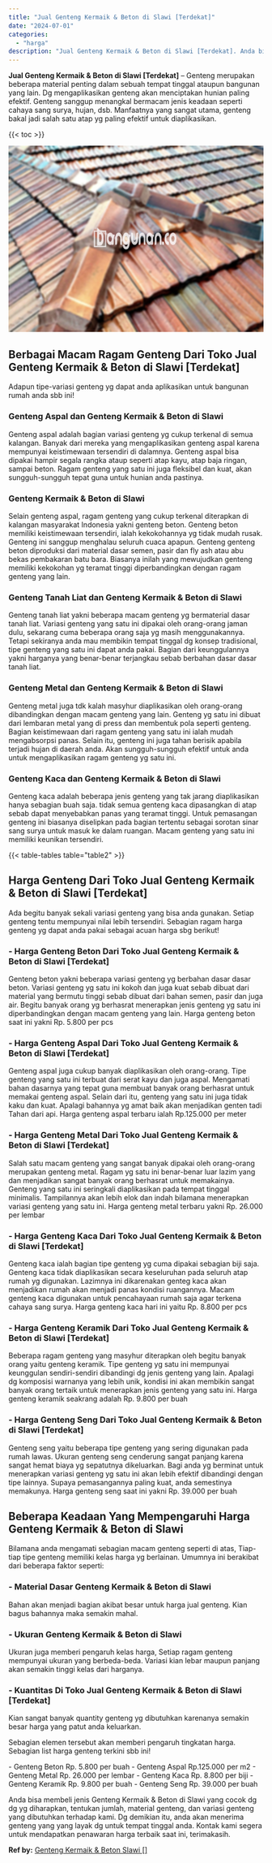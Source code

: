 ```yaml
---
title: "Jual Genteng Kermaik & Beton di Slawi [Terdekat]"
date: "2024-07-01"
categories: 
  - "harga"
description: "Jual Genteng Kermaik & Beton di Slawi [Terdekat]. Anda bisa membeli jenis Genteng Kermaik & Beton di Slawi yang cocok dg dg yg diharapkan, tentukan jumlah, m..."
---
```


**Jual Genteng Kermaik & Beton di Slawi \[Terdekat\]** – Genteng merupakan beberapa material penting dalam sebuah tempat tinggal ataupun bangunan yang lain. Dg mengaplikasikan genteng akan menciptakan hunian paling efektif. Genteng sanggup menangkal bermacam jenis keadaan seperti cahaya sang surya, hujan, dsb. Manfaatnya yang sangat utama, genteng bakal jadi salah satu atap yg paling efektif untuk diaplikasikan.

{{< toc >}}

![Jual Genteng Kermaik & Beton di Slawi [Terdekat]](/images/genteng-minimalis-murah28.png)

## Berbagai Macam Ragam Genteng Dari Toko Jual Genteng Kermaik & Beton di Slawi \[Terdekat\]

Adapun tipe-variasi genteng yg dapat anda aplikasikan untuk bangunan rumah anda sbb ini!

### Genteng Aspal dan Genteng Kermaik & Beton di Slawi

Genteng aspal adalah bagian variasi genteng yg cukup terkenal di semua kalangan. Banyak dari mereka yang mengaplikasikan genteng aspal karena mempunyai keistimewaan tersendiri di dalamnya. Genteng aspal bisa dipakai hampir segala rangka ataup seperti atap kayu, atap baja ringan, sampai beton. Ragam genteng yang satu ini juga fleksibel dan kuat, akan sungguh-sungguh tepat guna untuk hunian anda pastinya.

### Genteng Kermaik & Beton di Slawi

Selain genteng aspal, ragam genteng yang cukup terkenal diterapkan di kalangan masyarakat Indonesia yakni genteng beton. Genteng beton memiliki keistimewaan tersendiri, ialah kekokohannya yg tidak mudah rusak. Genteng ini sanggup menghalau seluruh cuaca apapun. Genteng genteng beton diproduksi dari material dasar semen, pasir dan fly ash atau abu bekas pembakaran batu bara. Biasanya inilah yang mewujudkan genteng memiliki kekokohan yg teramat tinggi diperbandingkan dengan ragam genteng yang lain.

### Genteng Tanah Liat dan Genteng Kermaik & Beton di Slawi

Genteng tanah liat yakni beberapa macam genteng yg bermaterial dasar tanah liat. Variasi genteng yang satu ini dipakai oleh orang-orang jaman dulu, sekarang cuma beberapa orang saja yg masih menggunakannya. Tetapi sekiranya anda mau membikin tempat tinggal dg konsep tradisional, tipe genteng yang satu ini dapat anda pakai. Bagian dari keunggulannya yakni harganya yang benar-benar terjangkau sebab berbahan dasar dasar tanah liat.

### Genteng Metal dan Genteng Kermaik & Beton di Slawi

Genteng metal juga tdk kalah masyhur diaplikasikan oleh orang-orang dibandingkan dengan macam genteng yang lain. Genteng yg satu ini dibuat dari lembaran metal yang di press dan membentuk pola seperti genteng. Bagian keistimewaan dari ragam genteng yang satu ini ialah mudah mengabsorpsi panas. Selain itu, genteng ini juga tahan berisik apabila terjadi hujan di daerah anda. Akan sungguh-sungguh efektif untuk anda untuk mengaplikasikan ragam genteng yg satu ini.

### Genteng Kaca dan Genteng Kermaik & Beton di Slawi

Genteng kaca adalah beberapa jenis genteng yang tak jarang diaplikasikan hanya sebagian buah saja. tidak semua genteng kaca dipasangkan di atap sebab dapat menyebabkan panas yang teramat tinggi. Untuk pemasangan genteng ini biasanya diselipkan pada bagian tertentu sebagai sorotan sinar sang surya untuk masuk ke dalam ruangan. Macam genteng yang satu ini memiliki keunikan tersendiri.

{{< table-tables table="table2" >}}

## Harga Genteng Dari Toko Jual Genteng Kermaik & Beton di Slawi \[Terdekat\]

Ada begitu banyak sekali variasi genteng yang bisa anda gunakan. Setiap genteng tentu mempunyai nilai lebih tersendiri. Sebagian ragam harga genteng yg dapat anda pakai sebagai acuan harga sbg berikut!

### \- Harga Genteng Beton Dari Toko Jual Genteng Kermaik & Beton di Slawi \[Terdekat\]

Genteng beton yakni beberapa variasi genteng yg berbahan dasar dasar beton. Variasi genteng yg satu ini kokoh dan juga kuat sebab dibuat dari material yang bermutu tinggi sebab dibuat dari bahan semen, pasir dan juga air. Begitu banyak orang yg berhasrat menerapkan jenis genteng yg satu ini diperbandingkan dengan macam genteng yang lain. Harga genteng beton saat ini yakni Rp. 5.800 per pcs

### \- Harga Genteng Aspal Dari Toko Jual Genteng Kermaik & Beton di Slawi \[Terdekat\]

Genteng aspal juga cukup banyak diaplikasikan oleh orang-orang. Tipe genteng yang satu ini terbuat dari serat kayu dan juga aspal. Mengamati bahan dasarnya yang tepat guna membuat banyak orang berhasrat untuk memakai genteng aspal. Selain dari itu, genteng yang satu ini juga tidak kaku dan kuat. Apalagi bahannya yg amat baik akan menjadikan genten tadi Tahan dari api. Harga genteng aspal terbaru ialah Rp.125.000 per meter

### \- Harga Genteng Metal Dari Toko Jual Genteng Kermaik & Beton di Slawi \[Terdekat\]

Salah satu macam genteng yang sangat banyak dipakai oleh orang-orang merupakan genteng metal. Ragam yg satu ini benar-benar luar lazim yang dan menjadikan sangat banyak orang berhasrat untuk memakainya. Genteng yang satu ini seringkali diaplikasikan pada tempat tinggal minimalis. Tampilannya akan lebih elok dan indah bilamana menerapkan variasi genteng yang satu ini. Harga genteng metal terbaru yakni Rp. 26.000 per lembar

### \- Harga Genteng Kaca Dari Toko Jual Genteng Kermaik & Beton di Slawi \[Terdekat\]

Genteng kaca ialah bagian tipe genteng yg cuma dipakai sebagian biji saja. Genteng kaca tidak diaplikasikan secara keseluruhan pada seluruh atap rumah yg digunakan. Lazimnya ini dikarenakan genteg kaca akan menjadikan rumah akan menjadi panas kondisi ruangannya. Macam genteng kaca digunakan untuk pencahayaan rumah saja agar terkena cahaya sang surya. Harga genteng kaca hari ini yaitu Rp. 8.800 per pcs

### \- Harga Genteng Keramik Dari Toko Jual Genteng Kermaik & Beton di Slawi \[Terdekat\]

Beberapa ragam genteng yang masyhur diterapkan oleh begitu banyak orang yaitu genteng keramik. Tipe genteng yg satu ini mempunyai keunggulan sendiri-sendiri dibandingi dg jenis genteng yang lain. Apalagi dg komposisi warnanya yang lebih unik, kondisi ini akan membikin sangat banyak orang tertaik untuk menerapkan jenis genteng yang satu ini. Harga genteng keramik seakrang adalah Rp. 9.800 per buah

### \- Harga Genteng Seng Dari Toko Jual Genteng Kermaik & Beton di Slawi \[Terdekat\]

Genteng seng yaitu beberapa tipe genteng yang sering digunakan pada rumah lawas. Ukuran genteng seng cenderung sangat panjang karena sangat hemat biaya yg sepatutnya dikeluarkan. Bagi anda yg berminat untuk menerapkan variasi genteng yg satu ini akan lebih efektif dibandingi dengan tipe lainnya. Supaya pemasangannya paling kuat, anda semestinya memakunya. Harga genteng seng saat ini yakni Rp. 39.000 per buah

## Beberapa Keadaan Yang Mempengaruhi Harga Genteng Kermaik & Beton di Slawi

Bilamana anda mengamati sebagian macam genteng seperti di atas, Tiap-tiap tipe genteng memiliki kelas harga yg berlainan. Umumnya ini berakibat dari beberapa faktor seperti:

### \- Material Dasar Genteng Kermaik & Beton di Slawi

Bahan akan menjadi bagian akibat besar untuk harga jual genteng. Kian bagus bahannya maka semakin mahal.

### \- Ukuran Genteng Kermaik & Beton di Slawi

Ukuran juga memberi pengaruh kelas harga, Setiap ragam genteng mempunyai ukuran yang berbeda-beda. Variasi kian lebar maupun panjang akan semakin tinggi kelas dari harganya.

### \- Kuantitas Di Toko Jual Genteng Kermaik & Beton di Slawi \[Terdekat\]

Kian sangat banyak quantity genteng yg dibutuhkan karenanya semakin besar harga yang patut anda keluarkan.

Sebagian elemen tersebut akan memberi pengaruh tingkatan harga. Sebagian list harga genteng terkini sbb ini!

\- Genteng Beton Rp. 5.800 per buah - Genteng Aspal Rp.125.000 per m2 - Genteng Metal Rp. 26.000 per lembar - Genteng Kaca Rp. 8.800 per biji - Genteng Keramik Rp. 9.800 per buah - Genteng Seng Rp. 39.000 per buah

Anda bisa membeli jenis Genteng Kermaik & Beton di Slawi yang cocok dg dg yg diharapkan, tentukan jumlah, material genteng, dan variasi genteng yang dibutuhkan terhadap kami. Dg demikian itu, anda akan menerima genteng yang yang layak dg untuk tempat tinggal anda. Kontak kami segera untuk mendapatkan penawaran harga terbaik saat ini, terimakasih.

**Ref by:**  [Genteng Kermaik & Beton  Slawi []](https://id.wikipedia.org/wiki/Genteng)
